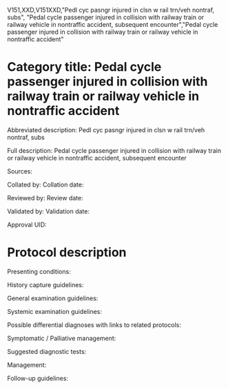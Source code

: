 V151,XXD,V151XXD,"Pedl cyc pasngr injured in clsn w rail trn/veh nontraf, subs", "Pedal cycle passenger injured in collision with railway train or railway vehicle in nontraffic accident, subsequent encounter","Pedal cycle passenger injured in collision with railway train or railway vehicle in nontraffic accident"
# Category title: Pedal cycle passenger injured in collision with railway train or railway vehicle in nontraffic accident

Abbreviated description: Pedl cyc pasngr injured in clsn w rail trn/veh nontraf, subs

Full description: Pedal cycle passenger injured in collision with railway train or railway vehicle in nontraffic accident, subsequent encounter

Sources:

Collated by:
Collation date:

Reviewed by:
Review date:

Validated by:
Validation date:

Approval UID:

# Protocol description

Presenting conditions:

History capture guidelines:

General examination guidelines:

Systemic examination guidelines:

Possible differential diagnoses with links to related protocols:

Symptomatic / Palliative management:

Suggested diagnostic tests:

Management:

Follow-up guidelines:
